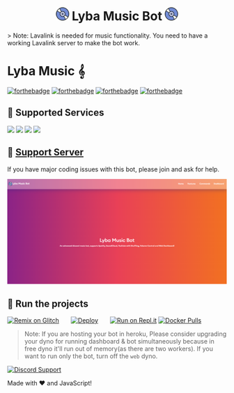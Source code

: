 <h1 align="center"><img src="./assets/logo.gif" width="30px"> Lyba Music Bot <img src="./assets/logo.gif" width="30px"></h1>
> Note: Lavalink is needed for music functionality. You need to have a working Lavalink server to make the bot work.

# Lyba Music 𝄞
[![forthebadge](https://forthebadge.com/images/badges/ages-12.svg)](https://forthebadge.com)
[![forthebadge](https://forthebadge.com/images/badges/built-by-developers.svg)](https://forthebadge.com)
[![forthebadge](https://forthebadge.com/images/badges/made-with-javascript.svg)](https://forthebadge.com)
[![forthebadge](https://forthebadge.com/images/badges/makes-people-smile.svg)](https://forthebadge.com)

## 📝 Supported Services 
<img src="https://img.shields.io/badge/SoundCloud-FF3300?style=for-the-badge&logo=soundcloud&logoColor=white">
<img src="https://img.shields.io/badge/Spotify-1ED760?&style=for-the-badge&logo=spotify&logoColor=white">
<img src="https://img.shields.io/badge/YouTube_Music-FF0000?style=for-the-badge&logo=youtube-music&logoColor=white">
<img src="https://img.shields.io/badge/YouTube-FF0000?style=for-the-badge&logo=youtube&logoColor=white">

## 📝 [Support Server](https://discord.gg/JNbspXYX)

If you have major coding issues with this bot, please join and ask for help.

<div align="center"><img src="/assets/feature.png"></div>

## 💨 Run the projects

[![Remix on Glitch](https://cdn.glitch.com/2703baf2-b643-4da7-ab91-7ee2a2d00b5b%2Fremix-button.svg)](https://glitch.com/edit/#!/import/github/xzendercage/lyba)&nbsp;&nbsp;&nbsp;&nbsp;&nbsp;&nbsp;
[![Deploy](https://www.herokucdn.com/deploy/button.svg)](https://heroku.com/deploy?template=https://github.com/xzendercage/lyba)&nbsp;&nbsp;&nbsp;&nbsp;&nbsp;&nbsp;
[![Run on Repl.it](https://repl.it/badge/github/xzendercage/lyba)](https://repl.it/github/xzendercage/lyba)
[![Docker Pulls](https://img.shields.io/docker/pulls/darrenofficial/dmusicbot.svg)](https://hub.docker.com/r/darrenofficial/dmusicbot/)

> Note: If you are hosting your bot in heroku, Please consider upgrading your dyno for running dashboard & bot simultaneously because in free dyno it'll run out of memory(as there are two workers). If you want to run only the bot, turn off the `web` dyno.

[![Discord Support](https://discord.com/api/guilds/1025277892948656128/widget.png?style=banner2)](https://discord.gg/JNbspXYX)

Made with :heart: and JavaScript!
